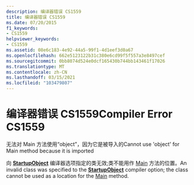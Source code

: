```yaml
---
description: 编译器错误 CS1559
title: 编译器错误 CS1559
ms.date: 07/20/2015
f1_keywords:
- CS1559
helpviewer_keywords:
- CS1559
ms.assetid: 08e6c183-4e92-44a5-99f1-4d1eef3d0a67
ms.openlocfilehash: 662e5123122b31c380e6cd99f5f557a3e8497cef
ms.sourcegitcommit: 0bb8074d524e0dcf165430b744bb143461f17026
ms.translationtype: MT
ms.contentlocale: zh-CN
ms.lasthandoff: 03/15/2021
ms.locfileid: "103479807"
---
```

# <a name="compiler-error-cs1559"></a><span data-ttu-id="bf47b-103">编译器错误 CS1559</span><span class="sxs-lookup"><span data-stu-id="bf47b-103">Compiler Error CS1559</span></span>

<span data-ttu-id="bf47b-104">无法对 Main 方法使用“object”，因为它是被导入的</span><span class="sxs-lookup"><span data-stu-id="bf47b-104">Cannot use 'object' for Main method because it is imported</span></span>  
  
 <span data-ttu-id="bf47b-105">向 [**StartupObject**](../language-reference/compiler-options/advanced.md#mainentrypoint-or-startupobject) 编译器选项指定的类无效;类不能用作 [Main](../programming-guide/main-and-command-args/index.md) 方法的位置。</span><span class="sxs-lookup"><span data-stu-id="bf47b-105">An invalid class was specified to the [**StartupObject**](../language-reference/compiler-options/advanced.md#mainentrypoint-or-startupobject) compiler option; the class cannot be used as a location for the [Main](../programming-guide/main-and-command-args/index.md) method.</span></span>

